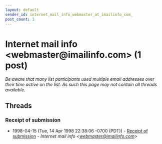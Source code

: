 ```yaml
---
layout: default
sender_id: internet_mail_info_webmaster_at_imailinfo_com_
post_count: 1
---
```


# Internet mail info <webmaster<span>@</span>imailinfo.com> (1 post)

_Be aware that many list participants used multiple email addresses over their time active on the list. As such this page may not contain all threads available._

## Threads

### Receipt of submission
+ 1998-04-15 (Tue, 14 Apr 1998 22:38:06 -0700 (PDT)) - [Receipt of submission](/archive/1998/04/7d762a9302cd9bace91009f88630d51d5bc7be8d0ff657a26ccc11fab458af44) - _Internet mail info \<webmaster@imailinfo.com\>_


